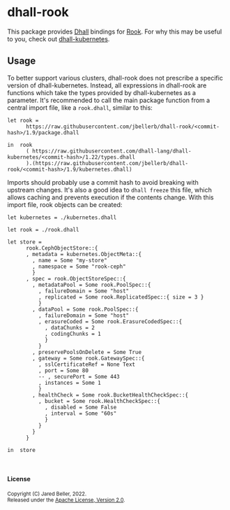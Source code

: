 # dhall-rook

This package provides [Dhall](https://dhall-lang.org/) bindings for [Rook](https://rook.io/). For why this may be useful to you, check out [dhall-kubernetes](https://github.com/dhall-lang/dhall-kubernetes).

## Usage

To better support various clusters, dhall-rook does not prescribe a specific version of dhall-kubernetes. Instead, all expressions in dhall-rook are functions which take the types provided by dhall-kubernetes as a parameter. It's recommended to call the main package function from a central import file, like a `rook.dhall`, similar to this:

```dhall
let rook =
      https://raw.githubusercontent.com/jbellerb/dhall-rook/<commit-hash>/1.9/package.dhall

in  rook
      ( https://raw.githubusercontent.com/dhall-lang/dhall-kubernetes/<commit-hash>/1.22/types.dhall
      ).(https://raw.githubusercontent.com/jbellerb/dhall-rook/<commit-hash>/1.9/kubernetes.dhall)
```

Imports should probably use a commit hash to avoid breaking with upstream changes. It's also a good idea to `dhall freeze` this file, which allows caching and prevents execution if the contents change. With this import file, rook objects can be created:

```dhall
let kubernetes = ./kubernetes.dhall

let rook = ./rook.dhall

let store =
      rook.CephObjectStore::{
      , metadata = kubernetes.ObjectMeta::{
        , name = Some "my-store"
        , namespace = Some "rook-ceph"
        }
      , spec = rook.ObjectStoreSpec::{
        , metadataPool = Some rook.PoolSpec::{
          , failureDomain = Some "host"
          , replicated = Some rook.ReplicatedSpec::{ size = 3 }
          }
        , dataPool = Some rook.PoolSpec::{
          , failureDomain = Some "host"
          , erasureCoded = Some rook.ErasureCodedSpec::{
            , dataChunks = 2
            , codingChunks = 1
            }
          }
        , preservePoolsOnDelete = Some True
        , gateway = Some rook.GatewaySpec::{
          , sslCertificateRef = None Text
          , port = Some 80
          -- , securePort = Some 443
          , instances = Some 1
          }
        , healthCheck = Some rook.BucketHealthCheckSpec::{
          , bucket = Some rook.HealthCheckSpec::{
            , disabled = Some False
            , interval = Some "60s"
            }
          }
        }
      }

in  store
```

<br />

#### License

<sup>
Copyright (C) Jared Beller, 2022.
</sup>
<br />
<sup>
Released under the <a href="LICENSE">Apache License, Version 2.0</a>.
</sup>

